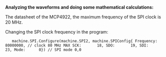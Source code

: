 **Analyzing the waveforms and doing some mathematical calculations:**

The datasheet of the MCP4922, the maximum frequency of the SPI clock is 20 MHz.

Changing the SPI clock frequency in the program:

`	machine.SPI.Configure(machine.SPI2, machine.SPIConfig{
		Frequency: 80000000, // clock 80 MHz MAX
		SCK:       18,
		SDO:       19,
		SDI:       23,
		Mode:      0}) // SPI mode 0,0`
